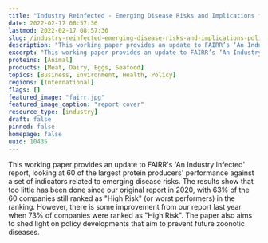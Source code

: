 ```yaml
---
title: "Industry Reinfected - Emerging Disease Risks and Implications for Policy and Finance"
date: 2022-02-17 08:57:36
lastmod: 2022-02-17 08:57:36
slug: /industry-reinfected-emerging-disease-risks-and-implications-policy-and-finance
description: "This working paper provides an update to FAIRR’s ‘An Industry Infected’ report, looking at 60 of the largest protein producers’ performance against a set of indicators related to emerging disease risks. The results show that too little has been done since our original report in 2020, with 63% of the 60 companies still ranked as “High Risk” (or worst performers) in the ranking. However, there is some improvement from our report last year when 73% of companies were ranked as “High Risk”. The paper also aims to shed light on policy developments that aim to prevent future zoonotic diseases."
excerpt: "This working paper provides an update to FAIRR’s ‘An Industry Infected’ report, looking at 60 of the largest protein producers’ performance against a set of indicators related to emerging disease risks. The results show that too little has been done since our original report in 2020, with 63% of the 60 companies still ranked as “High Risk” (or worst performers) in the ranking. However, there is some improvement from our report last year when 73% of companies were ranked as “High Risk”. The paper also aims to shed light on policy developments that aim to prevent future zoonotic diseases."
proteins: [Animal]
products: [Meat, Dairy, Eggs, Seafood]
topics: [Business, Environment, Health, Policy]
regions: [International]
flags: []
featured_image: "fairr.jpg"
featured_image_caption: "report cover"
resource_type: [industry]
draft: false
pinned: false
homepage: false
uuid: 10435
---
```

This working paper provides an update to FAIRR's 'An Industry Infected'
report, looking at 60 of the largest protein producers' performance
against a set of indicators related to emerging disease risks. The
results show that too little has been done since our original report in
2020, with 63% of the 60 companies still ranked as "High Risk" (or worst
performers) in the ranking. However, there is some improvement from our
report last year when 73% of companies were ranked as "High Risk". The
paper also aims to shed light on policy developments that aim to prevent
future zoonotic diseases.
